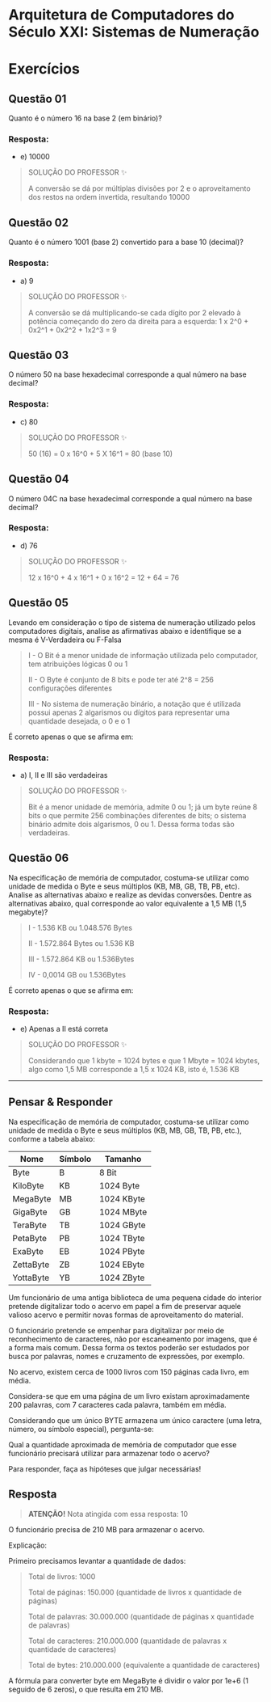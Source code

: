 # Arquitetura de Computadores do Século XXI: Sistemas de Numeração

# Exercícios


## Questão 01
​Quanto é o número 16 na base 2 (em binário)?

### Resposta:
- e) ​10000

> SOLUÇÃO DO PROFESSOR ✨
>
> ​A conversão se dá por múltiplas divisões por 2 e o aproveitamento dos restos na ordem invertida, resultando 10000


## Questão 02
Quanto é o número 1001 (base 2) convertido para a base 10 (decimal)?

### Resposta:
- a) 9

> SOLUÇÃO DO PROFESSOR ✨
>
> ​A conversão se dá multiplicando-se cada dígito por 2 elevado à potência começando do zero da direita para a esquerda: 1 x 2^0 + 0x2^1 + 0x2^2 + 1x2^3 = 9


## Questão 03
O número 50 na base hexadecimal corresponde a qual número na base decimal?

### Resposta:
- c) 80

> SOLUÇÃO DO PROFESSOR ✨
>
> ​50 (16) = 0 x 16^0 + 5 X 16^1 = 80 (base 10)


## Questão 04
O número 04C na base hexadecimal corresponde a qual número na base decimal?

### Resposta:
- d) 76

> SOLUÇÃO DO PROFESSOR ✨
>
> 12 x 16^0 + 4 x 16^1 + 0 x 16^2 = 12 + 64 = 76


## Questão 05
Levando em consideração o tipo de sistema de numeração utilizado pelos computadores digitais, analise as afirmativas abaixo e identifique se a mesma é V-Verdadeira ou F-Falsa

> I - O Bit é a menor unidade de informação utilizada pelo computador, tem atribuições lógicas 0 ou 1
>
> II - O Byte é conjunto de 8 bits e pode ter até 2^8 = 256 configurações diferentes
>
> III - No sistema de numeração binário, a notação que é utilizada possui apenas 2 algarismos ou dígitos para representar uma quantidade desejada, o 0 e o 1

É correto apenas o que se afirma em:

### Resposta:
- a) I, II e III são verdadeiras

> SOLUÇÃO DO PROFESSOR ✨
>
> ​Bit é a menor unidade de memória, admite 0 ou 1; já um byte reúne 8 bits o que permite 256 combinações diferentes de bits; o sistema binário admite dois algarismos, 0 ou 1. Dessa forma todas são verdadeiras.


## Questão 06
Na especificação de memória de computador, costuma-se utilizar como unidade de medida o Byte e seus múltiplos (KB, MB, GB, TB, PB, etc). Analise as alternativas abaixo e realize as devidas conversões. Dentre as alternativas abaixo, qual corresponde ao valor equivalente a 1,5 MB (1,5 megabyte)?

> ​​​​​​​I - 1.536 KB ou 1.048.576 Bytes
>
> II - 1.572.864 Bytes ou 1.536 KB
>
> III - 1.572.864 KB ou 1.536Bytes
>
> IV - 0,0014 GB ou 1.536Bytes

É correto apenas o que se afirma em:

### Resposta: 
- e) Apenas a II está correta

> SOLUÇÃO DO PROFESSOR ✨
>
> ​Considerando que 1 kbyte = 1024 bytes e que 1 Mbyte = 1024 kbytes, algo como 1,5 MB corresponde a 1,5 x 1024 KB, isto é, 1.536 KB

<hr>

## Pensar & Responder

Na especificação de memória de computador, costuma-se utilizar como unidade de medida o Byte e seus múltiplos (KB, MB, GB, TB, PB, etc.), conforme a tabela abaixo:


| Nome       | Símbolo  | Tamanho     |
| ---------- | -------- | ----------- |
| Byte       |    B     | 8 Bit       |
| KiloByte   |   KB     | 1024 Byte   |
| MegaByte   |   MB     | 1024 KByte  |
| GigaByte   |   GB     | 1024 MByte  |
| TeraByte   |   TB     | 1024 GByte  |
| PetaByte   |   PB     | 1024 TByte  |
| ExaByte    |   EB     | 1024 PByte  |
| ZettaByte  |   ZB     | 1024 EByte  |
| YottaByte  |   YB     | 1024 ZByte  |


Um funcionário de uma antiga biblioteca de uma pequena cidade do interior pretende digitalizar todo o acervo em papel a fim de preservar aquele valioso acervo e permitir novas formas de aproveitamento do material.

O funcionário pretende se empenhar para digitalizar por meio de reconhecimento de caracteres, não por escaneamento por imagens, que é a forma mais comum. Dessa forma os textos poderão ser estudados por busca por palavras, nomes e cruzamento de expressões, por exemplo.

No acervo, existem cerca de 1000 livros com 150 páginas cada livro, em média.

Considera-se que em uma página de um livro existam aproximadamente 200 palavras, com 7 caracteres cada palavra, também em média.

Considerando que um único BYTE armazena um único caractere (uma letra, número, ou símbolo especial), pergunta-se:

Qual a quantidade aproximada de memória de computador que esse funcionário precisará utilizar para armazenar todo o acervo?

Para responder, faça as hipóteses que julgar necessárias!

## Resposta
> **ATENÇÃO!**
> Nota atingida com essa resposta: 10


O funcionário precisa de 210 MB para armazenar o acervo.

Explicação:

Primeiro precisamos levantar a quantidade de dados:

> Total de livros: 1000
>
> Total de páginas: 150.000 (quantidade de livros x quantidade de páginas)
>
> Total de palavras: 30.000.000 (quantidade de páginas x quantidade de palavras)
>
> Total de caracteres: 210.000.000 (quantidade de palavras x quantidade de caracteres)
>
> Total de bytes: 210.000.000 (equivalente a quantidade de caracteres)

A fórmula para converter byte em MegaByte é dividir o valor por 1e+6 (1 seguido de 6 zeros), o que resulta em 210 MB.